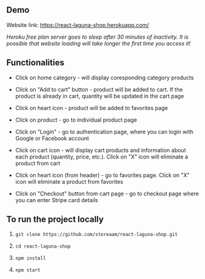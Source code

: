 ## Demo

Website link: https://react-laguna-shop.herokuapp.com/ 

_Heroku free plan server goes to sleep after 30 minutes of inactivity. It is possible that website loading will take longer the first time you access it!_

## Functionalities

* Click on home category - will display coresponding category products

* Click on "Add to cart" button - product will be added to cart. If the product is already in cart, quantity will be updated in the cart page

* Click on heart icon - product will be added to favorites page

* Click on product - go to individual product page

* Click on "Login" - go to authentication page, where you can login with Google or Facebook account

* Click on cart icon - will display cart products and information about each product (quantity, price, etc.). Click on "X" icon will eliminate a product from cart

* Click on heart icon (from header) - go to favorites page. Click on "X" icon will eliminate a product from favorites

* Click on "Checkout" button from cart page - go to checkout page where you can enter Stripe card details

## To run the project locally

1. `git clone https://github.com/stereaam/react-laguna-shop.git`

2. `cd react-laguna-shop`

3. `npm install`

4. `npm start`

